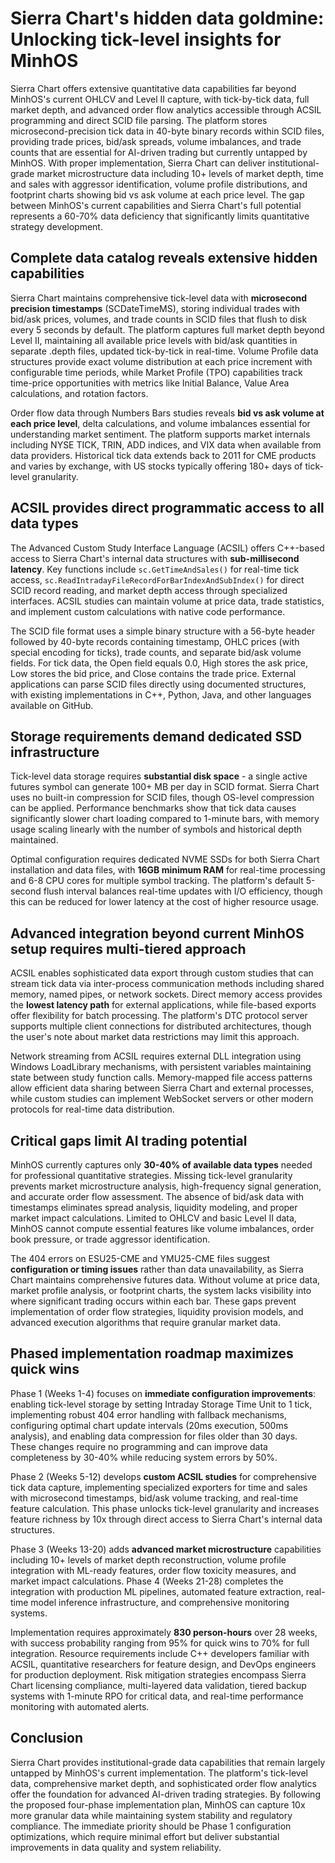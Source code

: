 # Sierra Chart's hidden data goldmine: Unlocking tick-level insights for MinhOS

Sierra Chart offers extensive quantitative data capabilities far beyond MinhOS's current OHLCV and Level II capture, with tick-by-tick data, full market depth, and advanced order flow analytics accessible through ACSIL programming and direct SCID file parsing. The platform stores microsecond-precision tick data in 40-byte binary records within SCID files, providing trade prices, bid/ask spreads, volume imbalances, and trade counts that are essential for AI-driven trading but currently untapped by MinhOS. With proper implementation, Sierra Chart can deliver institutional-grade market microstructure data including 10+ levels of market depth, time and sales with aggressor identification, volume profile distributions, and footprint charts showing bid vs ask volume at each price level. The gap between MinhOS's current capabilities and Sierra Chart's full potential represents a 60-70% data deficiency that significantly limits quantitative strategy development.

## Complete data catalog reveals extensive hidden capabilities

Sierra Chart maintains comprehensive tick-level data with **microsecond precision timestamps** (SCDateTimeMS), storing individual trades with bid/ask prices, volumes, and trade counts in SCID files that flush to disk every 5 seconds by default. The platform captures full market depth beyond Level II, maintaining all available price levels with bid/ask quantities in separate .depth files, updated tick-by-tick in real-time. Volume Profile data structures provide exact volume distribution at each price increment with configurable time periods, while Market Profile (TPO) capabilities track time-price opportunities with metrics like Initial Balance, Value Area calculations, and rotation factors.

Order flow data through Numbers Bars studies reveals **bid vs ask volume at each price level**, delta calculations, and volume imbalances essential for understanding market sentiment. The platform supports market internals including NYSE TICK, TRIN, ADD indices, and VIX data when available from data providers. Historical tick data extends back to 2011 for CME products and varies by exchange, with US stocks typically offering 180+ days of tick-level granularity.

## ACSIL provides direct programmatic access to all data types

The Advanced Custom Study Interface Language (ACSIL) offers C++-based access to Sierra Chart's internal data structures with **sub-millisecond latency**. Key functions include `sc.GetTimeAndSales()` for real-time tick access, `sc.ReadIntradayFileRecordForBarIndexAndSubIndex()` for direct SCID record reading, and market depth access through specialized interfaces. ACSIL studies can maintain volume at price data, trade statistics, and implement custom calculations with native code performance.

The SCID file format uses a simple binary structure with a 56-byte header followed by 40-byte records containing timestamp, OHLC prices (with special encoding for ticks), trade counts, and separate bid/ask volume fields. For tick data, the Open field equals 0.0, High stores the ask price, Low stores the bid price, and Close contains the trade price. External applications can parse SCID files directly using documented structures, with existing implementations in C++, Python, Java, and other languages available on GitHub.

## Storage requirements demand dedicated SSD infrastructure

Tick-level data storage requires **substantial disk space** - a single active futures symbol can generate 100+ MB per day in SCID format. Sierra Chart uses no built-in compression for SCID files, though OS-level compression can be applied. Performance benchmarks show that tick data causes significantly slower chart loading compared to 1-minute bars, with memory usage scaling linearly with the number of symbols and historical depth maintained.

Optimal configuration requires dedicated NVME SSDs for both Sierra Chart installation and data files, with **16GB minimum RAM** for real-time processing and 6-8 CPU cores for multiple symbol tracking. The platform's default 5-second flush interval balances real-time updates with I/O efficiency, though this can be reduced for lower latency at the cost of higher resource usage.

## Advanced integration beyond current MinhOS setup requires multi-tiered approach

ACSIL enables sophisticated data export through custom studies that can stream tick data via inter-process communication methods including shared memory, named pipes, or network sockets. Direct memory access provides the **lowest latency path** for external applications, while file-based exports offer flexibility for batch processing. The platform's DTC protocol server supports multiple client connections for distributed architectures, though the user's note about market data restrictions may limit this approach.

Network streaming from ACSIL requires external DLL integration using Windows LoadLibrary mechanisms, with persistent variables maintaining state between study function calls. Memory-mapped file access patterns allow efficient data sharing between Sierra Chart and external processes, while custom studies can implement WebSocket servers or other modern protocols for real-time data distribution.

## Critical gaps limit AI trading potential

MinhOS currently captures only **30-40% of available data types** needed for professional quantitative strategies. Missing tick-level granularity prevents market microstructure analysis, high-frequency signal generation, and accurate order flow assessment. The absence of bid/ask data with timestamps eliminates spread analysis, liquidity modeling, and proper market impact calculations. Limited to OHLCV and basic Level II data, MinhOS cannot compute essential features like volume imbalances, order book pressure, or trade aggressor identification.

The 404 errors on ESU25-CME and YMU25-CME files suggest **configuration or timing issues** rather than data unavailability, as Sierra Chart maintains comprehensive futures data. Without volume at price data, market profile analysis, or footprint charts, the system lacks visibility into where significant trading occurs within each bar. These gaps prevent implementation of order flow strategies, liquidity provision models, and advanced execution algorithms that require granular market data.

## Phased implementation roadmap maximizes quick wins

Phase 1 (Weeks 1-4) focuses on **immediate configuration improvements**: enabling tick-level storage by setting Intraday Storage Time Unit to 1 tick, implementing robust 404 error handling with fallback mechanisms, configuring optimal chart update intervals (20ms execution, 500ms analysis), and enabling data compression for files older than 30 days. These changes require no programming and can improve data completeness by 30-40% while reducing system errors by 50%.

Phase 2 (Weeks 5-12) develops **custom ACSIL studies** for comprehensive tick data capture, implementing specialized exporters for time and sales with microsecond timestamps, bid/ask volume tracking, and real-time feature calculation. This phase unlocks tick-level granularity and increases feature richness by 10x through direct access to Sierra Chart's internal data structures.

Phase 3 (Weeks 13-20) adds **advanced market microstructure** capabilities including 10+ levels of market depth reconstruction, volume profile integration with ML-ready features, order flow toxicity measures, and market impact calculations. Phase 4 (Weeks 21-28) completes the integration with production ML pipelines, automated feature extraction, real-time model inference infrastructure, and comprehensive monitoring systems.

Implementation requires approximately **830 person-hours** over 28 weeks, with success probability ranging from 95% for quick wins to 70% for full integration. Resource requirements include C++ developers familiar with ACSIL, quantitative researchers for feature design, and DevOps engineers for production deployment. Risk mitigation strategies encompass Sierra Chart licensing compliance, multi-layered data validation, tiered backup systems with 1-minute RPO for critical data, and real-time performance monitoring with automated alerts.

## Conclusion

Sierra Chart provides institutional-grade data capabilities that remain largely untapped by MinhOS's current implementation. The platform's tick-level data, comprehensive market depth, and sophisticated order flow analytics offer the foundation for advanced AI-driven trading strategies. By following the proposed four-phase implementation plan, MinhOS can capture 10x more granular data while maintaining system stability and regulatory compliance. The immediate priority should be Phase 1 configuration optimizations, which require minimal effort but deliver substantial improvements in data quality and system reliability.